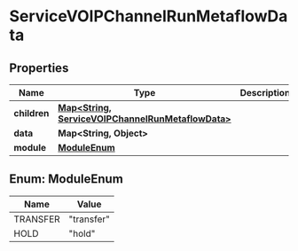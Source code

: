 

# ServiceVOIPChannelRunMetaflowData


## Properties

| Name | Type | Description | Notes |
|------------ | ------------- | ------------- | -------------|
|**children** | [**Map&lt;String, ServiceVOIPChannelRunMetaflowData&gt;**](ServiceVOIPChannelRunMetaflowData.md) |  |  [optional] |
|**data** | **Map&lt;String, Object&gt;** |  |  [optional] |
|**module** | [**ModuleEnum**](#ModuleEnum) |  |  |



## Enum: ModuleEnum

| Name | Value |
|---- | -----|
| TRANSFER | &quot;transfer&quot; |
| HOLD | &quot;hold&quot; |



